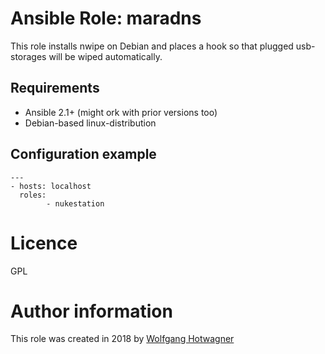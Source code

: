 # Ansible Role: maradns

This role installs nwipe on Debian and places a hook so that plugged usb-storages will be wiped automatically.

## Requirements

- Ansible 2.1+ (might ork with prior versions too)
- Debian-based linux-distribution

## Configuration example

```
---
- hosts: localhost
  roles:
        - nukestation
```

# Licence

GPL

# Author information

This role was created in 2018 by [Wolfgang Hotwagner](https://tech.feedyourhead.at)

